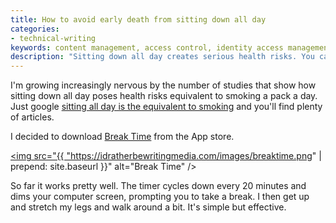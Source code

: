 ```yaml
---
title: How to avoid early death from sitting down all day
categories:
- technical-writing
keywords: content management, access control, identity access management 
description: "Sitting down all day creates serious health risks. You can avoid an early demise through a little counter app that reminds you to take a break every 20 minutes."
---
```


I'm growing increasingly nervous by the number of studies that show how sitting down all day poses health risks equivalent to smoking a pack a day. Just google [sitting all day is the equivalent to smoking](https://www.google.com/webhp?sourceid=chrome-instant&ion=1&espv=2&ie=UTF-8#q=sitting%20all%20day%20is%20the%20equivalent%20to%20smoking) and you'll find plenty of articles.

I decided to download [Break Time](http://breaktimeapp.com/) from the App store. 

<a href="http://breaktimeapp.com/"><img src="{{ "https://idratherbewritingmedia.com/images/breaktime.png" | prepend: site.baseurl }}" alt="Break Time" /></a>

So far it works pretty well. The timer cycles down every 20 minutes and dims your computer screen, prompting you to take a break. I then get up and stretch my legs and walk around a bit. It's simple but effective.
